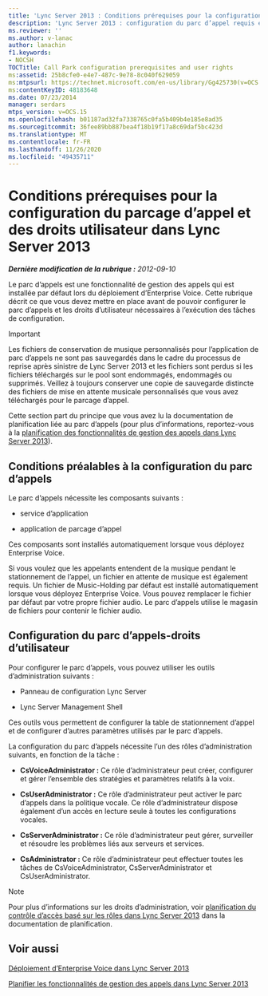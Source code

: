 ```yaml
---
title: 'Lync Server 2013 : Conditions prérequises pour la configuration du parcage d’appel et des droits utilisateur'
description: 'Lync Server 2013 : configuration du parc d’appel requis et droits d’utilisateur.'
ms.reviewer: ''
ms.author: v-lanac
author: lanachin
f1.keywords:
- NOCSH
TOCTitle: Call Park configuration prerequisites and user rights
ms:assetid: 25b8cfe0-e4e7-487c-9e78-8c040f629059
ms:mtpsurl: https://technet.microsoft.com/en-us/library/Gg425730(v=OCS.15)
ms:contentKeyID: 48183648
ms.date: 07/23/2014
manager: serdars
mtps_version: v=OCS.15
ms.openlocfilehash: b01187ad32fa7338765c0fa5b409b4e185e8ad35
ms.sourcegitcommit: 36fee89bb887bea4f18b19f17a8c69daf5bc423d
ms.translationtype: MT
ms.contentlocale: fr-FR
ms.lasthandoff: 11/26/2020
ms.locfileid: "49435711"
---
```

# <a name="call-park-configuration-prerequisites-and-user-rights-in-lync-server-2013"></a>Conditions prérequises pour la configuration du parcage d’appel et des droits utilisateur dans Lync Server 2013

<div data-xmlns="http://www.w3.org/1999/xhtml">

<div class="topic" data-xmlns="http://www.w3.org/1999/xhtml" data-msxsl="urn:schemas-microsoft-com:xslt" data-cs="https://msdn.microsoft.com/">

<div data-asp="https://msdn2.microsoft.com/asp">



</div>

<div id="mainSection">

<div id="mainBody">

<span> </span>

_**Dernière modification de la rubrique :** 2012-09-10_

Le parc d’appels est une fonctionnalité de gestion des appels qui est installée par défaut lors du déploiement d’Enterprise Voice. Cette rubrique décrit ce que vous devez mettre en place avant de pouvoir configurer le parc d’appels et les droits d’utilisateur nécessaires à l’exécution des tâches de configuration.

<div>


> [!IMPORTANT]  
> Les fichiers de conservation de musique personnalisés pour l’application de parc d’appels ne sont pas sauvegardés dans le cadre du processus de reprise après sinistre de Lync Server 2013 et les fichiers sont perdus si les fichiers téléchargés sur le pool sont endommagés, endommagés ou supprimés. Veillez à toujours conserver une copie de sauvegarde distincte des fichiers de mise en attente musicale personnalisés que vous avez téléchargés pour le parcage d’appel.



</div>

Cette section part du principe que vous avez lu la documentation de planification liée au parc d’appels (pour plus d’informations, reportez-vous à la [planification des fonctionnalités de gestion des appels dans Lync Server 2013](lync-server-2013-planning-for-call-management-features.md)).

<div>

## <a name="call-park-configuration-prerequisites"></a>Conditions préalables à la configuration du parc d’appels

Le parc d’appels nécessite les composants suivants :

  - service d’application

  - application de parcage d’appel

Ces composants sont installés automatiquement lorsque vous déployez Enterprise Voice.

Si vous voulez que les appelants entendent de la musique pendant le stationnement de l’appel, un fichier en attente de musique est également requis. Un fichier de Music-Holding par défaut est installé automatiquement lorsque vous déployez Enterprise Voice. Vous pouvez remplacer le fichier par défaut par votre propre fichier audio. Le parc d’appels utilise le magasin de fichiers pour contenir le fichier audio.

</div>

<div>

## <a name="call-park-configuration-user-rights"></a>Configuration du parc d’appels-droits d’utilisateur

Pour configurer le parc d’appels, vous pouvez utiliser les outils d’administration suivants :

  - Panneau de configuration Lync Server

  - Lync Server Management Shell

Ces outils vous permettent de configurer la table de stationnement d’appel et de configurer d’autres paramètres utilisés par le parc d’appels.

La configuration du parc d’appels nécessite l’un des rôles d’administration suivants, en fonction de la tâche :

  - **CsVoiceAdministrator :** Ce rôle d’administrateur peut créer, configurer et gérer l’ensemble des stratégies et paramètres relatifs à la voix.

  - **CsUserAdministrator :** Ce rôle d’administrateur peut activer le parc d’appels dans la politique vocale. Ce rôle d’administrateur dispose également d’un accès en lecture seule à toutes les configurations vocales.

  - **CsServerAdministrator :** Ce rôle d’administrateur peut gérer, surveiller et résoudre les problèmes liés aux serveurs et services.

  - **CsAdministrator :** Ce rôle d’administrateur peut effectuer toutes les tâches de CsVoiceAdministrator, CsServerAdministrator et CsUserAdministrator.

<div>


> [!NOTE]  
> Pour plus d’informations sur les droits d’administration, voir <A href="lync-server-2013-planning-for-role-based-access-control.md">planification du contrôle d’accès basé sur les rôles dans Lync Server 2013</A> dans la documentation de planification.



</div>

</div>

<div>

## <a name="see-also"></a>Voir aussi


[Déploiement d’Enterprise Voice dans Lync Server 2013](lync-server-2013-deploying-enterprise-voice.md)  


[Planifier les fonctionnalités de gestion des appels dans Lync Server 2013](lync-server-2013-planning-for-call-management-features.md)  
  

</div>

</div>

<span> </span>

</div>

</div>

</div>

